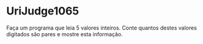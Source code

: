 # UriJudge1065
Faça um programa que leia 5 valores inteiros. Conte quantos destes valores digitados são pares e mostre esta informação.
